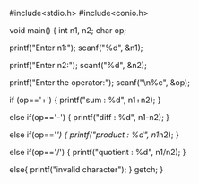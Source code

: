 #include<stdio.h>
#include<conio.h>

void main()
{
 int n1, n2;
 char op;
 
 printf("Enter n1:");
 scanf("%d", &n1);

 printf("Enter n2:");
 scanf("%d", &n2);

 printf("Enter the operator:");
 scanf("\n%c", &op);
 
 if (op=='+')
 {
 printf("sum : %d", n1+n2);
 }
 
 else if(op=='-')
 {
 printf("diff : %d", n1-n2);
 }
 
 else if(op=='*')
 {
 printf("product : %d", n1*n2);
 }
 
 else if(op=='/')
 {
 printf("quotient : %d", n1/n2);
 }
 
 else{
 printf("invalid character");
 }
 getch;
 }
